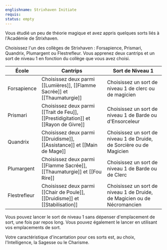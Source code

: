 ```yaml
---
englishname: Strixhaven Initiate
requis:
status: empty
---
```

Vous étudié un peu de théorie magique et avez appris quelques sorts liés à l'Académie de Strixhaven.

Choisissez l'un des collèges de Strixhaven : Forsapience, Prismari, Quandrix, Plumargent ou Flestrefleur. Vous apprenez deux cantrips et un sort de niveau 1 en fonction du collège que vous avez choisi.

| École        | Cantrips                                                                           | Sort de Niveau 1                                                         |
| ------------ | ---------------------------------------------------------------------------------- | ------------------------------------------------------------------------ |
| Forsapience  | Choisissez deux parmi [[Lumières]], [[Flamme Sacrée]] et [[Thaumaturgie]]          | Choisissez un sort de niveau 1 de clerc ou de magicien                   |
| Prismari     | Choisissez deux parmi [[Trait de Feu]], [[Prestidigitation]] et [[Rayon de Givre]] | Choisissez un sort de niveau 1 de Barde ou d'Ensorceleur                 |
| Quandrix     | Choisissez deux parmi [[Druidisme]], [[Assistance]] et [[Main de Mage]]            | Choisissez un sort de niveau 1 de Druide, de Sorcière ou de Magicien     |
| Plumargent   | Choisissez deux parmi [[Flamme Sacrée]], [[Thaumaturgie]] et [[Fou Rire]]          | Choisissez un sort de niveau 1 de Barde ou de Clerc                      |
| Flestrefleur | Choisissez deux parmi [[Chair de Poule]], [[Druidisme]] et [[Stabilisation]]       | Choisissez un sort de niveau 1 de Druide, de Magicien ou de Nécromancien |


Vous pouvez lancer le sort de niveau 1 sans dépenser d'emplacement de sort, une fois par repos long. Vous pouvez également le lancer en utilisant vos emplacements de sort.

Votre caractéristique d'incantation pour ces sorts est, au choix, l'Intelligence, la Sagesse ou le Charisme.
